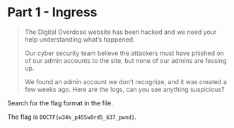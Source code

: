 # Part 1 - Ingress

> The Digital Overdose website has been hacked and we need your help understanding what’s happened. 
> 
> Our cyber security team believe the attackers must have phished on of our admin accounts to the site, but none of our admins are fessing up.
> 
> We found an admin account we don’t recognize, and it was created a few weeks ago.  Here are the logs, can you see anything suspicious?

Search for the flag format in the file.

The flag is `DOCTF{w34k_p455w0rd5_637_pwnd}`.
